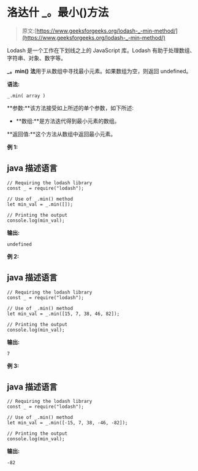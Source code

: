 # 洛达什 _。最小()方法

> 原文:[https://www.geeksforgeeks.org/lodash-_-min-method/](https://www.geeksforgeeks.org/lodash-_-min-method/)

Lodash 是一个工作在下划线之上的 JavaScript 库。Lodash 有助于处理数组、字符串、对象、数字等。

**_。min()** **法**用于从数组中寻找最小元素。如果数组为空，则返回 undefined。

**语法:**

```
_.min( array )

```

**参数:**该方法接受如上所述的单个参数，如下所述:

*   **数组:**是方法迭代得到最小元素的数组。

**返回值:**这个方法从数组中返回最小元素。

**例 1:**

## java 描述语言

```
// Requiring the lodash library  
const _ = require("lodash");  

// Use of _.min() method 
let min_val = _.min([]); 

// Printing the output  
console.log(min_val);
```

**输出:**

```
undefined

```

**例 2:**

## java 描述语言

```
// Requiring the lodash library  
const _ = require("lodash");  

// Use of _.min() method 
let min_val = _.min([15, 7, 38, 46, 82]); 

// Printing the output  
console.log(min_val);
```

**输出:**

```
7

```

**例 3:**

## java 描述语言

```
// Requiring the lodash library  
const _ = require("lodash");  

// Use of _.min() method 
let min_val = _.min([-15, 7, 38, -46, -82]); 

// Printing the output  
console.log(min_val);
```

**输出:**

```
-82

```